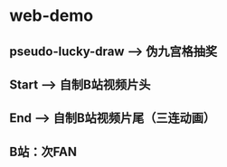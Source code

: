 # web-demo

## pseudo-lucky-draw  --> 伪九宫格抽奖
## Start              --> 自制B站视频片头
## End                --> 自制B站视频片尾（三连动画）

## B站：次FAN
